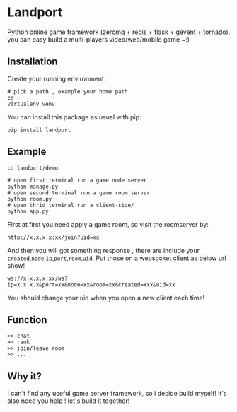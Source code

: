 # Landport

Python online game framework (zeromq + redis + flask + gevent + tornado). you can easy build a multi-players video/web/mobile game ~:)


Installation
------------
Create your running environment:
	
	# pick a path , example your home path
	cd ~
	virtualenv venv

You can install this package as usual with pip:

    pip install landport

Example
-------

	cd landport/demo

	# open first terminal run a game node server
	python manage.py 
	# open second terminal run a game room server
	python room.py
	# open thrid terminal run a client-side/
	python app.py

First at first you need apply a game room, so visit the roomserver by:
	
	http://x.x.x.x:xx/join?uid=xx

And then you will got something response , there are include your `created`,`node`,`ip`,`port`,`room`,`uid`. Put those on a websocket client as below url show!
	
	ws://x.x.x.x:xx/ws?ip=x.x.x.x&port=xx&node=xx&room=xx&created=xxx&uid=xx

You should change your uid when you open a new client each time!

Function
-------

	>> chat
	>> rank
	>> join/leave room
	>> ...

Why it?
------

I can't find any useful game server framework, so i decide build myself! it's also need you help ! let's build it together!
